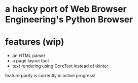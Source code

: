 # a hacky port of Web Browser Engineering's Python Browser

# features (wip)
- an HTML parser
- a page layout tool
- text rendering using CoreText instead of tkinter

feature parity is currently in active progress!
